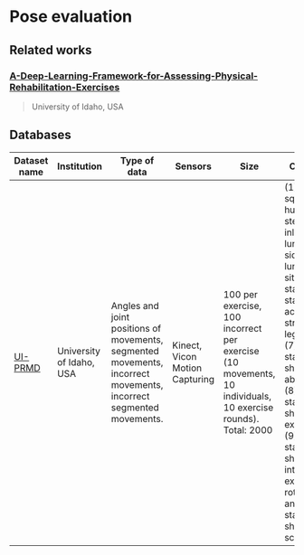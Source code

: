 # Pose evaluation

## Related works

### [A-Deep-Learning-Framework-for-Assessing-Physical-Rehabilitation-Exercises](https://github.com/avakanski/A-Deep-Learning-Framework-for-Assessing-Physical-Rehabilitation-Exercises)
> University of Idaho, USA

## Databases
| Dataset name | Institution | Type of data | Sensors | Size | Content | 
| - | - | - | - | - | - |
| [UI-PRMD](https://www.webpages.uidaho.edu/ui-prmd/) | University of Idaho, USA | Angles and joint positions of movements, segmented movements, incorrect movements, incorrect segmented movements. | Kinect, Vicon Motion Capturing | 100 per exercise, 100 incorrect per exercise (10 movements, 10 individuals, 10 exercise rounds). Total: 2000  | (1) deep squat, (2) hurdle step, (3) inline lunge, (4) side lunge, (5) sit to stand, (6) standing active straight leg raise, (7) standing shoulder abduction, (8) standing shoulder extension, (9) standing shoulder internal-external rotation, and (10) standing shoulder scaption. |  

